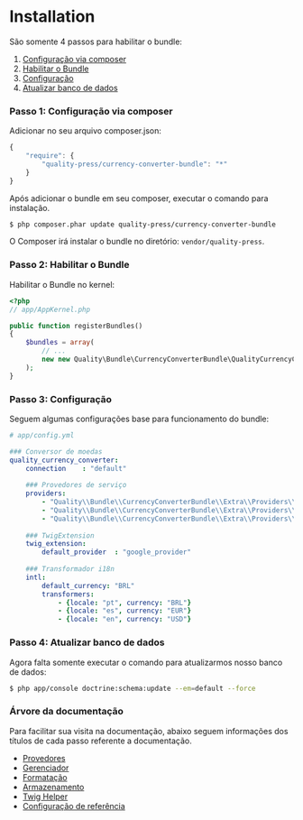 Installation
============

São somente 4 passos para habilitar o bundle:

1. [Configuração via composer](#enable-in-composer)
2. [Habilitar o Bundle](#enable-bundle)
3. [Configuração](#enable-configuration)
4. [Atualizar banco de dados](#enable-database)

### <a id="enable-in-composer" name="enable-in-composer"></a>
### Passo 1: Configuração via composer

Adicionar no seu arquivo composer.json:

```js
{
    "require": {
        "quality-press/currency-converter-bundle": "*"
    }
}
```

Após adicionar o bundle em seu composer, executar o comando para instalação.

``` bash
$ php composer.phar update quality-press/currency-converter-bundle
```

O Composer irá instalar o bundle no diretório: `vendor/quality-press`.



### <a id="enable-bundle" name="enable-bundle"></a>
### Passo 2: Habilitar o Bundle

Habilitar o Bundle no kernel:

``` php
<?php
// app/AppKernel.php

public function registerBundles()
{
    $bundles = array(
        // ...
        new new Quality\Bundle\CurrencyConverterBundle\QualityCurrencyConverterBundle(),
    );
}
```



### <a id="enable-configuration" name="enable-configuration"></a>
### Passo 3: Configuração

Seguem algumas configurações base para funcionamento do bundle:

``` yaml
# app/config.yml

### Conversor de moedas
quality_currency_converter:
    connection    : "default"
        
    ### Provedores de serviço
    providers:
        - "Quality\\Bundle\\CurrencyConverterBundle\\Extra\\Providers\\GoogleProvider"
        - "Quality\\Bundle\\CurrencyConverterBundle\\Extra\\Providers\\XRateProvider"
        - "Quality\\Bundle\\CurrencyConverterBundle\\Extra\\Providers\\YahooProvider"
        
    ### TwigExtension
    twig_extension:
        default_provider  : "google_provider"
        
    ### Transformador i18n
    intl:
        default_currency: "BRL"
        transformers:
            - {locale: "pt", currency: "BRL"}
            - {locale: "es", currency: "EUR"}
            - {locale: "en", currency: "USD"}
```



### <a id="enable-database" name="enable-database"></a>
### Passo 4: Atualizar banco de dados

Agora falta somente executar o comando para atualizarmos nosso banco de dados:

``` bash
$ php app/console doctrine:schema:update --em=default --force
```



### Árvore da documentação

Para facilitar sua visita na documentação, abaixo seguem informações
dos títulos de cada passo referente a documentação.

- [Provedores](providers.md)
- [Gerenciador](manager.md)
- [Formatação](formatter.md)
- [Armazenamento](storage.md)
- [Twig Helper](helper.md)
- [Configuração de referência](configuration_reference.md)